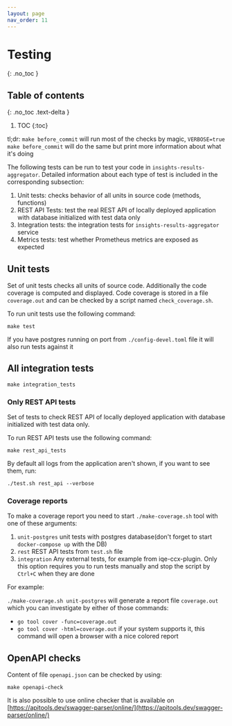 ```yaml
---
layout: page
nav_order: 11
---
```

# Testing
{: .no_toc }

## Table of contents
{: .no_toc .text-delta }

1. TOC
{:toc}

tl;dr: `make before_commit` will run most of the checks by magic, `VERBOSE=true make before_commit`
will do the same but print more information about what it's doing

The following tests can be run to test your code in `insights-results-aggregator`.
Detailed information about each type of test is included in the corresponding subsection:

1. Unit tests: checks behavior of all units in source code (methods, functions)
1. REST API Tests: test the real REST API of locally deployed application with database initialized
with test data only
1. Integration tests: the integration tests for `insights-results-aggregator` service
1. Metrics tests: test whether Prometheus metrics are exposed as expected

## Unit tests

Set of unit tests checks all units of source code. Additionally the code coverage is computed and
displayed. Code coverage is stored in a file `coverage.out` and can be checked by a script named
`check_coverage.sh`.

To run unit tests use the following command:

`make test`

If you have postgres running on port from `./config-devel.toml` file it will also run tests against
it

## All integration tests

`make integration_tests`

### Only REST API tests

Set of tests to check REST API of locally deployed application with database initialized with test
data only.

To run REST API tests use the following command:

`make rest_api_tests`

By default all logs from the application aren't shown, if you want to see them, run:

`./test.sh rest_api --verbose`

### Coverage reports

To make a coverage report you need to start `./make-coverage.sh` tool with one of these arguments:

1. `unit-postgres` unit tests with postgres database(don't forget to start `docker-compose up` with the DB)
1. `rest` REST API tests from `test.sh` file
1. `integration` Any external tests, for example from iqe-ccx-plugin.
Only this option requires you to run tests manually and stop the script by `Ctrl+C` when they are done

For example:

`./make-coverage.sh unit-postgres` will generate a report file `coverage.out`
which you can investigate by either of those commands:

- `go tool cover -func=coverage.out`
- `go tool cover -html=coverage.out` if your system supports it, this command will open a browser with a nice colored report

## OpenAPI checks

Content of file `openapi.json` can be checked by using:

```shell
make openapi-check
```

It is also possible to use online checker that is available on
[https://apitools.dev/swagger-parser/online/](https://apitools.dev/swagger-parser/online/)
